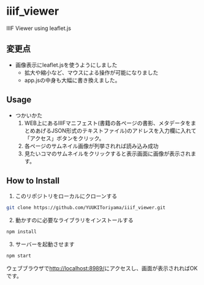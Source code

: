 # iiif_viewer
IIIF Viewer using leaflet.js  

## 変更点
- 画像表示にleaflet.jsを使うようにしました
	- 拡大や縮小など、マウスによる操作が可能になりました
	- app.jsの中身も大幅に書き換えました。

## Usage
- つかいかた
	1. WEB上にあるIIIFマニフェスト(書籍の各ページの書影、メタデータをまとめあげるJSON形式のテキストファイル)のアドレスを入力欄に入れて「アクセス」ボタンをクリック。
	2. 各ページのサムネイル画像が列挙されれば読み込み成功
	3. 見たいコマのサムネイルをクリックすると表示画面に画像が表示されます。

## How to Install
1. このリポジトリをローカルにクローンする  
```bash
git clone https://github.com/YUUKIToriyama/iiif_viewer.git
```
2. 動かすのに必要なライブラリをインストールする  
```bash
npm install
```
3. サーバーを起動させます  
```bash
npm start
```

ウェブブラウザで[http://localhost:8989/](http://localhost:8989/)にアクセスし、画面が表示されればOKです。
